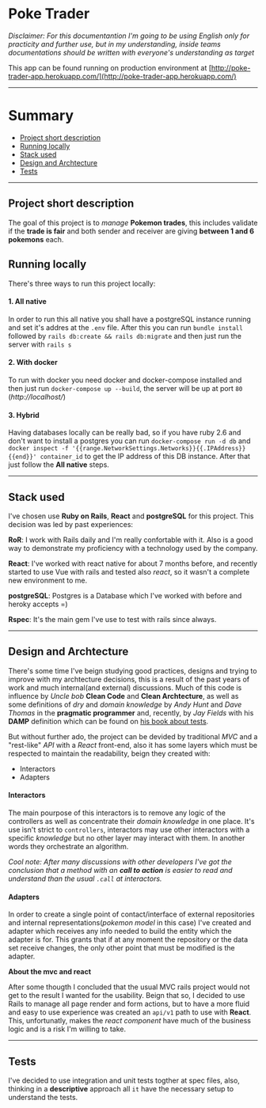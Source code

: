 # Poke Trader
*Disclaimer: For this documentantion I'm going to be using English only for practicity and further use, but in my understanding, inside teams documentations should be written with everyone's understanding as target*

This app can be found running on production environment at [http://poke-trader-app.herokuapp.com/](http://poke-trader-app.herokuapp.com/)

---

# Summary
- [Project short description](#project-short-description)
- [Running locally](#running-locally)
- [Stack used](#stack-used)
- [Design and Archtecture](#design-and-archtecture)
- [Tests](#tests)



---

## Project short description
The goal of this project is to *manage* **Pokemon trades**, this includes validate if the **trade is fair** and both sender and receiver are giving **between 1 and 6 pokemons** each.

## Running locally
There's three ways to run this project locally:

#### 1. All native
In order to run this all native you shall have a postgreSQL instance running and set it's addres at the `.env` file.
After this you can run `bundle install` followed by `rails db:create && rails db:migrate` and then just run the server with `rails s`

#### 2. With docker
To run with docker you need docker and docker-compose installed and then just run `docker-compose up --build`, the server will be up at port `80` (*http://localhost/*)

#### 3. Hybrid
Having databases locally can be really bad, so if you have ruby 2.6 and don't want to install a postgres you can run `docker-compose run -d db` and `docker inspect -f '{{range.NetworkSettings.Networks}}{{.IPAddress}}{{end}}' container_id` to get the IP address of this DB instance. After that just follow the **All native** steps.

---

## Stack used
I've chosen use **Ruby on Rails**, **React** and **postgreSQL** for this project.
This decision was led by past experiences:

**RoR**: I work with Rails daily and I'm really confortable with it. Also is a good way to demonstrate my proficiency with a technology used by the company.

**React**: I've worked with react native for about 7 months before, and recently started to use Vue with rails and tested also *react*, so it wasn't a complete new environment to me.

**postgreSQL**: Postgres is a Database which I've worked with before and heroky accepts =)

**Rspec**: It's the main gem I've use to test with rails since always.

---

## Design and Archtecture
There's some time I've beign studying good practices, designs and trying to improve with my archtecture decisions, this is a result of the past years of work and much internal(and external) discussions.
Much of this code is influence by *Uncle bob* **Clean Code** and **Clean Archtecture**, as well as some definitions of *dry* and *domain knowledge* by *Andy Hunt* and *Dave Thomas* in the **pragmatic programmer** and, recently, by *Jay Fields* with his **DAMP** definition which can be found on [his book about tests](https://leanpub.com/wewut).

But without further ado, the project can be devided by traditional *MVC* and a "rest-like" *API* with a *React* front-end, also it has some layers which must be respected to maintain the readability, beign they created with:

- Interactors
- Adapters

#### Interactors
The main pourpose of this interactors is to remove any logic of the controllers as well as concentrate their *domain knowledge* in one place. It's use isn't strict to `controllers`, interactors may use other interactors with a specific *knowledge* but no other layer may interact with them. In another words they orchestrate an algorithm.

*Cool note: After many discussions with other developers I've got the conclusion that a method with an **call to action** is easier to read and understand than the usual `.call` at interactors.*

#### Adapters
In order to create a single point of contact/interface of external repositories and internal representations(*pokemon model* in this case) I've created and adapter which receives any info needed to build the entity which the adapter is for. This grants that if at any moment the repository or the data set receive changes, the only other point that must be modified is the adapter.


**About the mvc and react**

After some thougth I concluded that the usual MVC rails project would not get to the result I wanted for the usability. Beign that so, I decided to use Rails to manage all page render and form actions, but to have a more fluid and easy to use experience was created an `api/v1` path to use with **React**. This, unfortunatly, makes the *react component* have much of the business logic and is a risk I'm willing to take.

---

## Tests
  I've decided to use integration and unit tests togther at spec files, also, thinking in a **descriptive** approach all `it` have the necessary setup to understand the tests.

